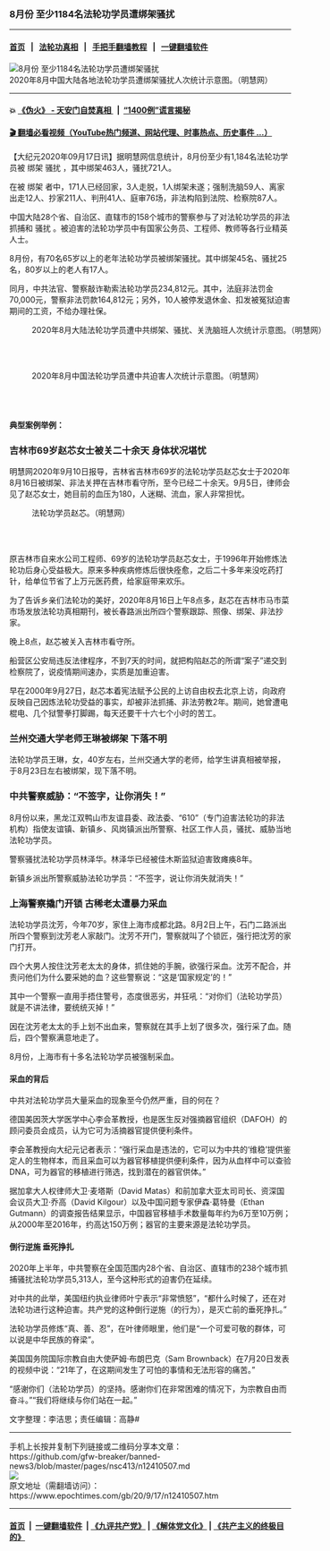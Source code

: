 ### 8月份 至少1184名法轮功学员遭绑架骚扰
------------------------

#### [首页](https://github.com/gfw-breaker/banned-news3/blob/master/README.md) &nbsp;&nbsp;|&nbsp;&nbsp; [法轮功真相](https://github.com/begood0513/basic/blob/master/README.md)  &nbsp;&nbsp;|&nbsp;&nbsp; [手把手翻墙教程](https://github.com/gfw-breaker/guides/wiki)  &nbsp;&nbsp;|&nbsp;&nbsp; [一键翻墙软件](https://github.com/gfw-breaker/nogfw/blob/master/README.md)  



<div><img alt="8月份 至少1184名法轮功学员遭绑架骚扰" class="attachment-djy_600_400 size-djy_600_400 wp-post-image" src="https://i.epochtimes.com/assets/uploads/2020/09/2020-9-16-mh-persecution-arrest-3-600x400.png"/>
<div class="caption">
 2020年8月中国大陆各地法轮功学员遭绑架骚扰人次统计示意图。（明慧网）
</div></div><hr/>

#### 💥 [《伪火》 - 天安门自焚真相 ](http://158.247.195.190:10000/videos/blog/weihuo.html)&nbsp; |&nbsp; [“1400例”谎言揭秘  ](http://158.247.195.190:10000/videos/blog/jiexi1400.html)

#### [ 🎬  翻墙必看视频（YouTube热门频道、网站代理、时事热点、历史事件 ...）](https://github.com/gfw-breaker/links/blob/master/banned.md)

<div><p>
 【大纪元2020年09月17日讯】据明慧网信息统计，8月份至少有1,184名法轮功学员被
 <ok href="https://www.epochtimes.com/gb/tag/%E7%BB%91%E6%9E%B6.html">
  绑架
 </ok>
 <ok href="https://www.epochtimes.com/gb/tag/%E9%AA%9A%E6%89%B0.html">
  骚扰
 </ok>
 ，其中绑架463人，骚扰721人。
</p>
<p>
 在被
 <ok href="https://www.epochtimes.com/gb/tag/%E7%BB%91%E6%9E%B6.html">
  绑架
 </ok>
 者中，171人已经回家，3人走脱，1人绑架未遂；强制洗脑59人、离家出走12人、抄家211人、判刑41人、庭审76场，非法构陷到法院、检察院87人。
</p>
<p>
 中国大陆28个省、自治区、直辖市的158个城市的警察参与了对法轮功学员的非法抓捕和
 <ok href="https://www.epochtimes.com/gb/tag/%E9%AA%9A%E6%89%B0.html">
  骚扰
 </ok>
 。被迫害的法轮功学员中有国家公务员、工程师、教师等各行业精英人士。
</p>
<p>
 8月份，有70名65岁以上的老年法轮功学员被绑架骚扰。其中绑架45名、骚扰25名，80岁以上的老人有17人。
</p>
<p>
 同月，中共法官、警察敲诈勒索法轮功学员234,812元。其中，法庭非法罚金70,000元，警察非法罚款164,812元；另外，10人被停发退休金、扣发被冤狱迫害期间的工资，不给办理社保。
</p>
<figure class="wp-caption aligncenter" id="attachment_12410650" style="width: 600px">
 <ok href="https://i.epochtimes.com/assets/uploads/2020/09/2020-9-15-mh-persecution-arrest-2.png">
  <img alt="" class="wp-image-12410650 size-large" src="https://i.epochtimes.com/assets/uploads/2020/09/2020-9-15-mh-persecution-arrest-2-600x429.png"/>
 </ok>
 <br/><figcaption class="wp-caption-text">
  2020年8月大陆法轮功学员遭中共绑架、骚扰、关洗脑班人次统计示意图。（明慧网）
 </figcaption><br/>
</figure><br/>
<figure class="wp-caption aligncenter" id="attachment_12410655" style="width: 600px">
 <ok href="https://i.epochtimes.com/assets/uploads/2020/09/2020-9-16-mh-persecution-arrest-1.png">
  <img alt="" class="size-large wp-image-12410655" src="https://i.epochtimes.com/assets/uploads/2020/09/2020-9-16-mh-persecution-arrest-1-600x429.png"/>
 </ok>
 <br/><figcaption class="wp-caption-text">
  2020年8月中国法轮功学员遭中共迫害人次统计示意图。（明慧网）
 </figcaption><br/>
</figure><br/>
<h4>
 典型案例举例：
</h4>
<h3>
 <b>
  吉林市69岁赵芯女士被关二十余天 身体状况堪忧
 </b>
</h3>
<p>
 明慧网2020年9月10日报导，吉林省吉林市69岁的法轮功学员赵芯女士于2020年8月16日被绑架、非法关押在吉林市看守所，至今已经二十余天。9月5日，律师会见了赵芯女士，她目前的血压为180，人迷糊、流血，家人非常担忧。
</p>
<figure class="wp-caption aligncenter" id="attachment_12410663" style="width: 237px">
 <ok href="https://i.epochtimes.com/assets/uploads/2020/09/2020-9-15-i081505_01.jpg">
  <img alt="" class="size-full wp-image-12410663" src="https://i.epochtimes.com/assets/uploads/2020/09/2020-9-15-i081505_01.jpg"/>
 </ok>
 <br/><figcaption class="wp-caption-text">
  法轮功学员赵芯。（明慧网）
 </figcaption><br/>
</figure><br/>
<p>
 原吉林市自来水公司工程师、69岁的法轮功学员赵芯女士，于1996年开始修炼法轮功后身心受益极大。原来多种疾病修炼后很快痊愈，之后二十多年来没吃药打针，给单位节省了上万元医药费，给家庭带来欢乐。
</p>
<p>
 为了告诉乡亲们法轮功的美好，2020年8月16日上午8点多，赵芯在吉林市马市菜市场发放法轮功真相期刊，被长春路派出所四个警察跟踪、照像、绑架、非法抄家。
</p>
<p>
 晚上8点，赵芯被关入吉林市看守所。
</p>
<p>
 船营区公安局违反法律程序，不到7天的时间，就把构陷赵芯的所谓“案子”递交到检察院了，说疫情期间速办，实质是加重迫害。
</p>
<p>
 早在2000年9月27日，赵芯本着宪法赋予公民的上访自由权去北京上访，向政府反映自己因炼法轮功受益的事实，却被非法抓捕、非法劳教2年。期间，她曾遭电棍电、几个狱警拳打脚踢，每天还要干十六七个小时的苦工。
</p>
<h3>
 <b>
  兰州交通大学老师王琳被绑架 下落不明
 </b>
</h3>
<p>
 法轮功学员王琳，女，40岁左右，兰州交通大学的老师，给学生讲真相被举报，于8月23日左右被绑架，现下落不明。
</p>
<h3>
 <b>
  中共警察威胁：“不签字，让你消失！”
 </b>
</h3>
<p>
 8月份以来，黑龙江双鸭山市友谊县委、政法委、“610”（专门迫害法轮功的非法机构）指使友谊镇、新镇乡、风岗镇派出所警察、社区工作人员，骚扰、威胁当地法轮功学员。
</p>
<p>
 警察骚扰法轮功学员林泽华。林泽华已经被佳木斯监狱迫害致瘫痪8年。
</p>
<p>
 新镇乡派出所警察威胁法轮功学员：“不签字，说让你消失就消失！”
</p>
<h3>
 <b>
 </b>
 <b>
  上海警察撬门开锁 古稀老太遭暴力采血
 </b>
</h3>
<p>
 法轮功学员沈芳，今年70岁，家住上海市成都北路。8月2日上午，石门二路派出所四个警察到沈芳老人家敲门。沈芳不开门，警察就叫了个锁匠，强行把沈芳的家门打开。
</p>
<p>
 四个大男人按住沈芳老太太的身体，抓住她的手腕，欲强行采血。沈芳不配合，并责问他们为什么要采她的血？这些警察说：“这是‘国家规定’的！”
</p>
<p>
 其中一个警察一直用手捂住警号，态度很恶劣，并狂吼：“对你们（法轮功学员）就是不讲法律，要统统灭掉！”
</p>
<p>
 因在沈芳老太太的手上划不出血来，警察就在其手上划了很多次，强行采了血。随后，四个警察满意地走了。
</p>
<p>
 8月份，上海市有十多名法轮功学员被强制采血。
</p>
<h4>
 采血的背后
</h4>
<p>
 中共对法轮功学员大量采血的现象至今仍然严重，目的何在？
</p>
<p>
 德国美因茨大学医学中心李会革教授，也是医生反对强摘器官组织（DAFOH）的顾问委员会成员，认为它可为活摘器官提供便利条件。
</p>
<p>
 李会革教授向大纪元记者表示：“强行采血是违法的，它可以为中共的‘维稳’提供鉴定人的生物样本，而且采血可以为器官移植提供便利条件，因为从血样中可以查验DNA，可为器官的移植进行筛选，找到潜在的器官供体。”
</p>
<p>
 据加拿大人权律师大卫·麦塔斯（David Matas）和前加拿大亚太司司长、资深国会议员大卫·乔高（David Kilgour）以及中国问题专家伊森·葛特曼（Ethan Gutmann）的调查报告结果显示，中国器官移植手术数量每年约为6万至10万例；从2000年至2016年，约高达150万例；器官的主要来源是法轮功学员。
</p>
<h4>
 倒行逆施 垂死挣扎
</h4>
<p>
 2020年上半年，中共警察在全国范围内28个省、自治区、直辖市的238个城市抓捕骚扰法轮功学员5,313人，至今这种形式的迫害仍在延续。
</p>
<p>
 对中共的此举，美国纽约执业律师叶宁表示“非常愤怒”，“都什么时候了，还在对法轮功进行这种迫害。共产党的这种倒行逆施（的行为），是灭亡前的垂死挣扎。”
</p>
<p>
 法轮功学员修炼“真、善、忍”，在叶律师眼里，他们是“一个可爱可敬的群体，可以说是中华民族的脊梁”。
</p>
<p>
 美国国务院国际宗教自由大使萨姆·布朗巴克（Sam Brownback）在7月20日发表的视频中说：“21年了，在这期间发生了可怕的事情和无法形容的痛苦。”
</p>
<p>
 “感谢你们（法轮功学员）的坚持。感谢你们在非常困难的情况下，为宗教自由而奋斗。”“我们将继续与你们站在一起。”
</p>
<p>
 文字整理：李洁思；责任编辑：高静#
</p>
</div>
<hr/>
手机上长按并复制下列链接或二维码分享本文章：<br/>
https://github.com/gfw-breaker/banned-news3/blob/master/pages/nsc413/n12410507.md <br/>
<a href='https://github.com/gfw-breaker/banned-news3/blob/master/pages/nsc413/n12410507.md'><img src='https://github.com/gfw-breaker/banned-news3/blob/master/pages/nsc413/n12410507.md.png'/></a> <br/>
原文地址（需翻墙访问）：https://www.epochtimes.com/gb/20/9/17/n12410507.htm


------------------------
#### [首页](https://github.com/gfw-breaker/banned-news3/blob/master/README.md) &nbsp;|&nbsp; [一键翻墙软件](https://github.com/gfw-breaker/nogfw/blob/master/README.md) &nbsp;| [《九评共产党》](https://github.com/gfw-breaker/9ping.md/blob/master/README.md#九评之一评共产党是什么) | [《解体党文化》](https://github.com/gfw-breaker/jtdwh.md/blob/master/README.md) | [《共产主义的终极目的》](https://github.com/gfw-breaker/gczydzjmd.md/blob/master/README.md)


<img src='http://gfw-breaker.win/banned-news3/pages/nsc413/n12410507.md' width='0px' height='0px'/>